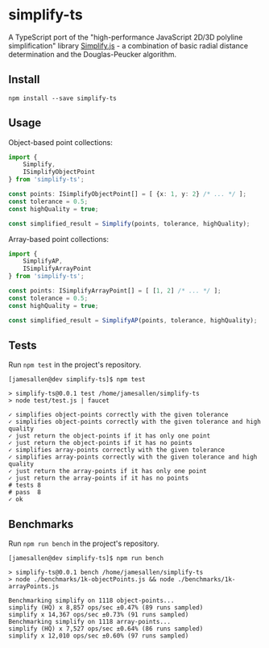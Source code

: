 simplify-ts
===========

A TypeScript port of the "high-performance JavaScript 2D/3D polyline simplification" library [Simplify.js](https://github.com/mourner/simplify-js) - a combination of basic radial distance determination and the Douglas-Peucker algorithm.

## Install

```
npm install --save simplify-ts
```

## Usage

Object-based point collections:

```typescript
import {
    Simplify,
    ISimplifyObjectPoint
} from 'simplify-ts';

const points: ISimplifyObjectPoint[] = [ {x: 1, y: 2} /* ... */ ];
const tolerance = 0.5;
const highQuality = true;

const simplified_result = Simplify(points, tolerance, highQuality);
```

Array-based point collections:

```typescript
import {
    SimplifyAP,
    ISimplifyArrayPoint
} from 'simplify-ts';

const points: ISimplifyArrayPoint[] = [ [1, 2] /* ... */ ];
const tolerance = 0.5;
const highQuality = true;

const simplified_result = SimplifyAP(points, tolerance, highQuality);
```

## Tests

Run `npm test` in the project's repository.

```
[jamesallen@dev simplify-ts]$ npm test

> simplify-ts@0.0.1 test /home/jamesallen/simplify-ts
> node test/test.js | faucet

✓ simplifies object-points correctly with the given tolerance
✓ simplifies object-points correctly with the given tolerance and high quality
✓ just return the object-points if it has only one point
✓ just return the object-points if it has no points
✓ simplifies array-points correctly with the given tolerance
✓ simplifies array-points correctly with the given tolerance and high quality
✓ just return the array-points if it has only one point
✓ just return the array-points if it has no points
# tests 8
# pass  8
✓ ok
```


## Benchmarks

Run `npm run bench` in the project's repository.

```
[jamesallen@dev simplify-ts]$ npm run bench

> simplify-ts@0.0.1 bench /home/jamesallen/simplify-ts
> node ./benchmarks/1k-objectPoints.js && node ./benchmarks/1k-arrayPoints.js

Benchmarking simplify on 1118 object-points...
simplify (HQ) x 8,857 ops/sec ±0.47% (89 runs sampled)
simplify x 14,367 ops/sec ±0.73% (91 runs sampled)
Benchmarking simplify on 1118 array-points...
simplify (HQ) x 7,527 ops/sec ±0.64% (86 runs sampled)
simplify x 12,010 ops/sec ±0.60% (97 runs sampled)
```
